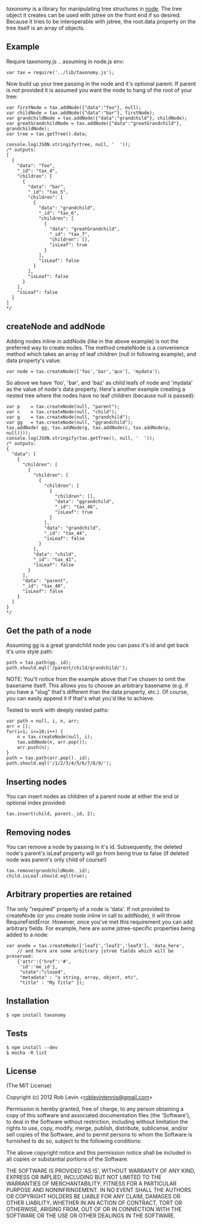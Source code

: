 _taxonomy_ is a library for manipulating tree structures in [node](http://nodejs.org). The tree object it creates can be used with jstree on the front end if so desired. Because it tries to be interoperable with jstree, the root.data property on the tree itself is an array of objects.

## Example

Require taxonomy.js .. assuming in node.js env:

    var tax = require('../lib/taxonomy.js');

Now build up your tree passing in the node and it's optional parent. If parent is not provided it is assumed you want the node to hang of the root of your tree:

    var firstNode = tax.addNode({"data":"foo"}, null);
    var childNode = tax.addNode({"data":"bar"}, firstNode);
    var grandchildNode = tax.addNode({"data":"grandchild"}, childNode);
    var greatGrandchildNode = tax.addNode({"data":"greatGrandchild"}, grandchildNode);
    var tree = tax.getTree().data;

    console.log(JSON.stringify(tree, null, '  '));
    /* outputs:
    [
      {
        "data": "foo",
        "_id": "tax_4",
        "children": [
          {
            "data": "bar",
            "_id": "tax_5",
            "children": [
              {
                "data": "grandchild",
                "_id": "tax_6",
                "children": [
                  {
                    "data": "greatGrandchild",
                    "_id": "tax_7",
                    "children": [],
                    "isLeaf": true
                  }
                ],
                "isLeaf": false
              }
            ],
            "isLeaf": false
          }
        ],
        "isLeaf": false
      }
    ]
    */

## createNode and addNode

Adding nodes inline in addNode (like in the above example) is not the preferred way to create nodes. The method createNode is a convenience method which takes an array of leaf children (null in following example), and data property's value:

    var node = tax.createNode(['foo','bar','qux'], 'mydata');

So above we have 'foo', 'bar', and 'baz' as child leafs of node and 'mydata' as the value of node's data property. Here's another example creating a nested tree where the nodes have no leaf children (because null is passed):

    var p    = tax.createNode(null, "parent");
    var c    = tax.createNode(null, "child");
    var g    = tax.createNode(null, "grandchild");
    var gg   = tax.createNode(null, "ggrandchild");
    tax.addNode( gg, tax.addNode(g, tax.addNode(c, tax.addNode(p, null))));
    console.log(JSON.stringify(tax.getTree(), null, '  '));
    /* outputs:
    {
      "data": [
        {
          "children": [
            {
              "children": [
                {
                  "children": [
                    {
                      "children": [],
                      "data": "ggrandchild",
                      "_id": "tax_46",
                      "isLeaf": true
                    }
                  ],
                  "data": "grandchild",
                  "_id": "tax_44",
                  "isLeaf": false
                }
              ],
              "data": "child",
              "_id": "tax_41",
              "isLeaf": false
            }
          ],
          "data": "parent",
          "_id": "tax_40",
          "isLeaf": false
        }
      ]
    }
    */

## Get the path of a node

Assuming gg is a great grandchild node you can pass it's id and get back it's unix style path:

    path = tax.path(gg._id);
    path.should.eql('/parent/child/grandchild/');

NOTE: You'll notice from the example above that I've chosen to omit the basename itself. This allows you to choose an arbitrary basename (e.g. if you have a "slug" that's different than the data property, etc.). Of course, you can easily append it if that's what you'd like to achieve.

Tested to work with deeply nested paths:

    var path = null, i, n, arr;
    arr = [];
    for(i=1; i<=10;i++) {
        n = tax.createNode(null, i);
        tax.addNode(n, arr.pop());
        arr.push(n);
    }
    path = tax.path(arr.pop()._id);
    path.should.eql('/1/2/3/4/5/6/7/8/9/');

## Inserting nodes

You can insert nodes as children of a parent node at either the end or optional index provided:

    tax.insert(child, parent._id, 2);

## Removing nodes

You can remove a node by passing in it's id. Subsequently, the deleted node's parent's isLeaf property will go from being true to false (if deleted node was parent's only child of course!)

    tax.remove(grandchildNode._id);
    child.isLeaf.should.eql(true);

## Arbitrary properties are retained 

The only "required" property of a node is 'data'. If not provided to createNode (or you create node inline in call to addNode), it will throw RequireFieldError. However, once you've met this requirement you can add arbitrary fields. For example, here are some jstree-specific properties being added to a node:

    var anode = tax.createNode(['leaf1','leaf2','leaf3'], 'data_here',
        // and here are some arbitrary jstree fields which will be preserved:
        {'attr':{'href':'#',
         'id':'me_id'},
         "state":"closed", 
         "metadata" : "a string, array, object, etc",
         "title" : "My Title" });

## Installation

    $ npm install taxonomy

## Tests

    $ npm install --dev
    $ mocha -R list

## License 

(The MIT License)

Copyright (c) 2012 Rob Levin &lt;roblevintennis@gmail.com&gt;

Permission is hereby granted, free of charge, to any person obtaining
a copy of this software and associated documentation files (the
'Software'), to deal in the Software without restriction, including
without limitation the rights to use, copy, modify, merge, publish,
distribute, sublicense, and/or sell copies of the Software, and to
permit persons to whom the Software is furnished to do so, subject to
the following conditions:

The above copyright notice and this permission notice shall be
included in all copies or substantial portions of the Software.

THE SOFTWARE IS PROVIDED 'AS IS', WITHOUT WARRANTY OF ANY KIND,
EXPRESS OR IMPLIED, INCLUDING BUT NOT LIMITED TO THE WARRANTIES OF
MERCHANTABILITY, FITNESS FOR A PARTICULAR PURPOSE AND NONINFRINGEMENT.
IN NO EVENT SHALL THE AUTHORS OR COPYRIGHT HOLDERS BE LIABLE FOR ANY
CLAIM, DAMAGES OR OTHER LIABILITY, WHETHER IN AN ACTION OF CONTRACT,
TORT OR OTHERWISE, ARISING FROM, OUT OF OR IN CONNECTION WITH THE
SOFTWARE OR THE USE OR OTHER DEALINGS IN THE SOFTWARE.
